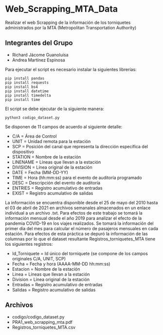 # Web_Scrapping_MTA_Data
Realizar el web Scrapping de la información de los torniquetes administrados por la MTA (Metropolitan Transportation Authority)
## Integrantes del Grupo
 - Richard Jácome Guanoluisa
 - Andrea Martínez Espinosa

Para ejecutar el script es necesario instalar la siguientes librerías:
```
pip install pandas
pip install requests
pip install bs4
pip install datetime
pip install timedelta
pip install time
```

El script se debe ejecutar de la siguiente manera:
```
python3 codigo_dataset.py
```

Se disponen de 11 campos de acuerdo al siguiente detalle:

* C/A = Área de Control
* UNIT = Unidad remota para la estación
* SCP = Posición del canal que representa la dirección específica del dispositivo
* STATION = Nombre de la estación
* LINENAME = Líneas que llevan a la estación
* DIVISION = Línea original de la estación
* DATE = Fecha (MM-DD-YY)
* TIME = Hora (hh:mm:ss) para el evento de auditoría programado
* DESC = Descripción del evento de auditoría
* ENTRIES = Registro acumulativo de entradas
* EXIST = Registro acumulativo de salidas

La información se encuentra disponible desde el 25 de mayo del 2010 hasta el 03 de abril de 2021 en archivos semanales almacenados en un enlace individual a un archivo .txt.
Para efectos de este trabajo se tomará la información mensual desde el año 2019 para analizar el efecto de la pandemia COVID-19 en los viajes realizados. Se tomará la información del primer día del mes para calcular el número de pasajeros mensuales en cada estación.
Para efectos de esta práctica se depuró la información de las columnas por lo que el dataset resultante Registros_torniquetes_MTA tiene los siguientes registros:

* Id_Torniquete = Id único del torniquete (se compone de los campos originales C/A, UNIT, SCP)
* Fecha = Fecha y hora (AAAA-MM-DD hh:mm:ss)
* Estacion = Nombre de la estación
* Linea = Líneas que llevan a la estación
* Division = Línea original de la estación
* Entradas = Registro acumulativo de entradas
* Salidas = Registro acumulativo de salidas


## Archivos
 - codigo/codigo_dataset.py
 - PRA1_web_scrapping_mta.pdf
 - Registros_torniquetes_MTA.csv
